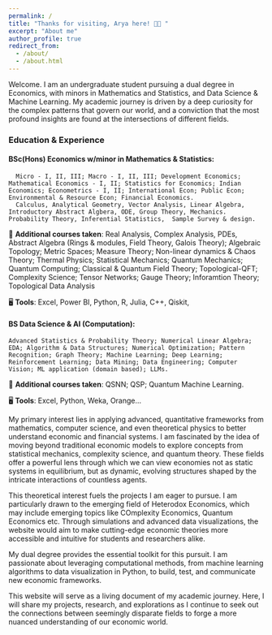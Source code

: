 ```yaml
---
permalink: /
title: "Thanks for visiting, Arya here! 👋🏻 "
excerpt: "About me"
author_profile: true
redirect_from: 
  - /about/
  - /about.html
---
```


Welcome. I am an undergraduate student pursuing a dual degree in Economics, with minors in Mathematics and Statistics, and Data Science & Machine Learning. My academic journey is driven by a deep curiosity for the complex patterns that govern our world, and a conviction that the most profound insights are found at the intersections of different fields.

### Education & Experience

 #### BSc(Hons) Economics w/minor in Mathematics & Statistics: 
 
      Micro - I, II, III; Macro - I, II, III; Development Economics; Mathematical Economics - I, II; Statistics for Economics; Indian Economics; Econometrics - I, II; International Econ; Public Econ; Environmental & Resource Econ; Financial Economics. 
      Calculus, Analytical Geometry, Vector Analysis, Linear Algebra, Introductory Abstract Algbera, ODE, Group Theory, Mechanics. Probability Theory, Inferential Statistics,  Sample Survey & design.

  🎯 **Additional courses taken**:
      Real Analysis, Complex Analysis, PDEs, Abstract Algebra (Rings & modules, Field Theory, Galois Theory); Algebraic Topology; Metric Spaces; Measure Theory; Non-linear dynamics & Chaos Theory;
      Thermal Physics; Statistical Mechanics; Quantum Mechanics; Quantum Computing; Classical & Quantum Field Theory; Topological-QFT; Complexity Science; Tensor Networks; Gauge Theory; Inforamtion Theory;
      Topological Data Analysis

  🖥️ **Tools**:
      Excel, Power BI, Python, R, Julia, C++, Qiskit,


#### BS Data Science & AI (Computation):
    Advanced Statistics & Probability Theory; Numerical Linear Algebra; EDA; Algorithm & Data Structures; Numerical Optimization; Pattern Recognition; Graph Theory; Machine Learning; Deep Learning; Reinforcement Learning; Data Mining; Data Engineering; Computer Vision; ML application (domain based); LLMs.

  🎯 **Additional courses taken**:
      QSNN; QSP; Quantum Machine Learning.

  🖥️ **Tools**:
      Excel, Python, Weka, Orange...

My primary interest lies in applying advanced, quantitative frameworks from mathematics, computer science, and even theoretical physics to better understand economic and financial systems. I am fascinated by the idea of moving beyond traditional economic models to explore concepts from statistical mechanics, complexity science, and quantum theory. These fields offer a powerful lens through which we can view economies not as static systems in equilibrium, but as dynamic, evolving structures shaped by the intricate interactions of countless agents.

This theoretical interest fuels the projects I am eager to pursue. I am particularly drawn to the emerging field of Heterodox Economics, which may include emerging topics like COmplexity Economics, Quantum Economics etc. Through simulations and advanced data visualizations, the website would aim to make cutting-edge economic theories more accessible and intuitive for students and researchers alike.

My dual degree provides the essential toolkit for this pursuit. I am passionate about leveraging computational methods, from machine learning algorithms to data visualization in Python, to build, test, and communicate new economic frameworks.

This website will serve as a living document of my academic journey. Here, I will share my projects, research, and explorations as I continue to seek out the connections between seemingly disparate fields to forge a more nuanced understanding of our economic world.


